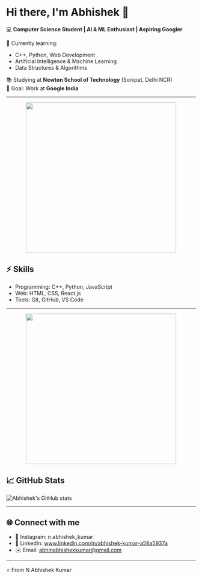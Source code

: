 # Hi there, I'm Abhishek 👋

💻 **Computer Science Student | AI & ML Enthusiast | Aspiring Googler**

🌱 Currently learning:
- C++, Python, Web Development
- Artificial Intelligence & Machine Learning
- Data Structures & Algorithms

📚 Studying at **Newton School of Technology** (Sonipat, Delhi NCR)  
🎯 Goal: Work at **Google India**

---

<p align="center">
  <img src="https://media.giphy.com/media/v1.Y2lkPTc5MGI3NjExcjBhOXNteXJkNWkyd2Q2emdldGE0Y2R0d205MTN6dG83ZXNtamcyYSZlcD12MV9naWZzX3NlYXJjaCZjdD1n/WPtzThAErhBG5oXLeS/giphy.gif" width="400">
</p>

## ⚡ Skills
- Programming: C++, Python, JavaScript
- Web: HTML, CSS, React.js
- Tools: Git, GitHub, VS Code

---
<p align="center">
  <img src="2wCEAAkGBxITEhUSExIWFRUXFRUVFRUVFRUVFRYVFxUXGBUVFxUYHSggGBolGxUVITEhJSktLi4uFx8zODMtNygtLisBCgoKDg0OGhAQGzUlICU1Ly0tLS8tLS0tLS8tLS0tLS0tLy0tLS0vLS8tLS0tLS0tLS0tLy0tLS0tLS0tLS0tLf" width="400">
</p>


## 📈 GitHub Stats
![Abhishek's GitHub stats](https://github.com/abhishekkumar06-tech)

---



## 🌐 Connect with me
- 📸 Instagram: n.abhishek_kumar
- 💼 LinkedIn: www.linkedin.com/in/abhishek-kumar-a58a5937a
- ✉️ Email: abhinabhishekkumar@gmail.com

---
⭐️ From N Abhishek Kumar
